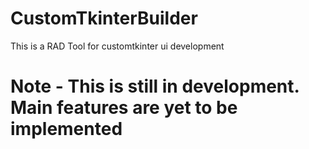 # CustomTkinterBuilder
This is a RAD Tool for customtkinter ui development
# Note - This is still in development. Main features are yet to be implemented
